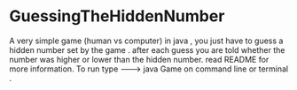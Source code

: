 # GuessingTheHiddenNumber
A very simple game (human vs computer) in java , you just have to guess a hidden number set by the game . after each guess you are told whether the number was higher or lower than the hidden number. read README for more information.
To run type --->   java Game on command line or terminal .
